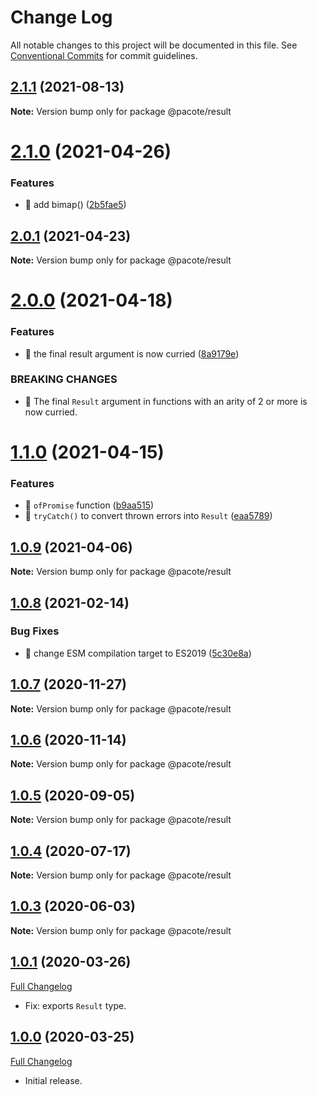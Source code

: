 # Change Log

All notable changes to this project will be documented in this file.
See [Conventional Commits](https://conventionalcommits.org) for commit guidelines.

## [2.1.1](https://github.com/PacoteJS/pacote/compare/@pacote/result@2.1.0...@pacote/result@2.1.1) (2021-08-13)

**Note:** Version bump only for package @pacote/result





# [2.1.0](https://github.com/PacoteJS/pacote/compare/@pacote/result@2.0.1...@pacote/result@2.1.0) (2021-04-26)


### Features

* 🎸 add bimap() ([2b5fae5](https://github.com/PacoteJS/pacote/commit/2b5fae5fe3e23279f284e80c890d47546a955f3f))





## [2.0.1](https://github.com/PacoteJS/pacote/compare/@pacote/result@2.0.0...@pacote/result@2.0.1) (2021-04-23)

**Note:** Version bump only for package @pacote/result





# [2.0.0](https://github.com/PacoteJS/pacote/compare/@pacote/result@1.1.0...@pacote/result@2.0.0) (2021-04-18)


### Features

* 🎸 the final result argument is now curried ([8a9179e](https://github.com/PacoteJS/pacote/commit/8a9179e21976164801b4da0b39aefb38251bc61e))


### BREAKING CHANGES

* 🧨 The final `Result` argument in functions with an arity of 2 or more is
now curried.





# [1.1.0](https://github.com/PacoteJS/pacote/compare/@pacote/result@1.0.9...@pacote/result@1.1.0) (2021-04-15)


### Features

* 🎸 `ofPromise` function ([b9aa515](https://github.com/PacoteJS/pacote/commit/b9aa515b9207207f8f7f7f2c0d099819689796ba))
* 🎸 `tryCatch()` to convert thrown errors into `Result` ([eaa5789](https://github.com/PacoteJS/pacote/commit/eaa5789becbac94762845a1da40919b479595823))





## [1.0.9](https://github.com/PacoteJS/pacote/compare/@pacote/result@1.0.8...@pacote/result@1.0.9) (2021-04-06)

**Note:** Version bump only for package @pacote/result





## [1.0.8](https://github.com/PacoteJS/pacote/compare/@pacote/result@1.0.7...@pacote/result@1.0.8) (2021-02-14)


### Bug Fixes

* 🐛 change ESM compilation target to ES2019 ([5c30e8a](https://github.com/PacoteJS/pacote/commit/5c30e8a5da41e1c5c394cbb21f64d2a5256817ea))





## [1.0.7](https://github.com/PacoteJS/pacote/compare/@pacote/result@1.0.6...@pacote/result@1.0.7) (2020-11-27)

**Note:** Version bump only for package @pacote/result

## [1.0.6](https://github.com/PacoteJS/pacote/compare/@pacote/result@1.0.5...@pacote/result@1.0.6) (2020-11-14)

**Note:** Version bump only for package @pacote/result

## [1.0.5](https://github.com/PacoteJS/pacote/compare/@pacote/result@1.0.4...@pacote/result@1.0.5) (2020-09-05)

**Note:** Version bump only for package @pacote/result

## [1.0.4](https://github.com/PacoteJS/pacote/compare/@pacote/result@1.0.3...@pacote/result@1.0.4) (2020-07-17)

**Note:** Version bump only for package @pacote/result

## [1.0.3](https://github.com/PacoteJS/pacote/compare/@pacote/result@1.0.2...@pacote/result@1.0.3) (2020-06-03)

**Note:** Version bump only for package @pacote/result

## [1.0.1](https://github.com/PacoteJS/pacote/tree/@pacote/result/1.0.1) (2020-03-26)

[Full Changelog](https://github.com/PacoteJS/pacote/compare/@pacote/result@1.0.0...@pacote/result@1.0.1)

- Fix: exports `Result` type.

## [1.0.0](https://github.com/PacoteJS/pacote/tree/@pacote/result/1.0.0) (2020-03-25)

[Full Changelog](https://github.com/PacoteJS/pacote/compare/@pacote/result@0.0.0...@pacote/result@1.0.0)

- Initial release.
